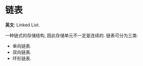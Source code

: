 # 链表

**英文**: Linked List.  

一种链式的存储结构, 因此存储单元不一定是连续的.
链表可分为三类:

- 单向链表.
- 双向链表.
- 环形链表.

<!-- TODO -->
